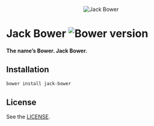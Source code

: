<p align="center">
	<img src="https://raw.githubusercontent.com/absolunet/jack-bower/master/jack.jpg" alt="Jack Bower">
</p>

# Jack Bower ![Bower version][bower-image] 
#### The name’s Bower. Jack Bower.

## Installation
```bash
bower install jack-bower
```

## License 
See the [LICENSE](https://github.com/absolunet/jack-bower/tree/master/LICENSE.md).


[bower-image]: http://img.shields.io/bower/v/jack-bower.svg?style=flat
